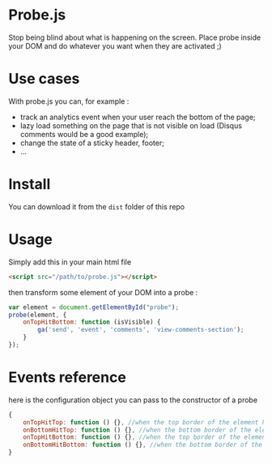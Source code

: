 Probe.js
========

Stop being blind about what is happening on the screen. Place probe inside your DOM and do whatever you want when they are activated ;)

Use cases
=======

With probe.js you can, for example :

- track an analytics event when your user reach the bottom of the page;
- lazy load something on the page that is not visible on load (Disqus comments would be a good example);
- change the state of a sticky header, footer;
- ...

Install
=======
You can download it from the `dist` folder of this repo

Usage
=====

Simply add this in your main html file

```html
<script src="/path/to/probe.js"></script>
```

then transform some element of your DOM into a probe : 

```javascript
var element = document.getElementById("probe");
probe(element, {
    onTopHitBottom: function (isVisible) {
        ga('send', 'event', 'comments', 'view-comments-section');
    }
});
```

Events reference
=======

here is the configuration object you can pass to the constructor of a probe

```javascript
{
    onTopHitTop: function () {}, //when the top border of the element hits the top of the screen
    onBottomHitTop: function () {}, //when the bottom border of the element hits the top of the screen
    onTopHitBottom: function () {}, //when the top border of the element hits the bottom of the screen
    onBottomHitBottom: function () {}, //when the bottom border of the element hits the bottom of the screen
}
```
